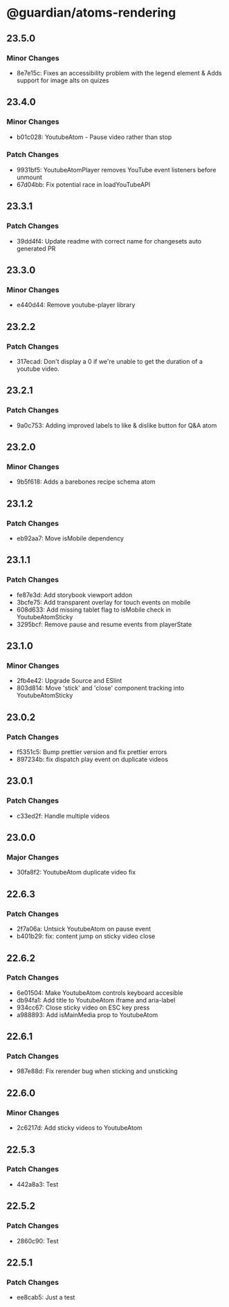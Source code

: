 # @guardian/atoms-rendering

## 23.5.0

### Minor Changes

-   8e7e15c: Fixes an accessibility problem with the legend element & Adds support for image alts on quizes

## 23.4.0

### Minor Changes

-   b01c028: YoutubeAtom - Pause video rather than stop

### Patch Changes

-   9931bf5: YoutubeAtomPlayer removes YouTube event listeners before unmount
-   67d04bb: Fix potential race in loadYouTubeAPI

## 23.3.1

### Patch Changes

-   39dd4f4: Update readme with correct name for changesets auto generated PR

## 23.3.0

### Minor Changes

-   e440d44: Remove youtube-player library

## 23.2.2

### Patch Changes

-   317ecad: Don't display a 0 if we're unable to get the duration of a youtube video.

## 23.2.1

### Patch Changes

-   9a0c753: Adding improved labels to like & dislike button for Q&A atom

## 23.2.0

### Minor Changes

-   9b5f618: Adds a barebones recipe schema atom

## 23.1.2

### Patch Changes

-   eb92aa7: Move isMobile dependency

## 23.1.1

### Patch Changes

-   fe87e3d: Add storybook viewport addon
-   3bcfe75: Add transparent overlay for touch events on mobile
-   608d633: Add missing tablet flag to isMobile check in YoutubeAtomSticky
-   3295bcf: Remove pause and resume events from playerState

## 23.1.0

### Minor Changes

-   2fb4e42: Upgrade Source and ESlint
-   803d814: Move 'stick' and 'close' component tracking into YoutubeAtomSticky

## 23.0.2

### Patch Changes

-   f5351c5: Bump prettier version and fix prettier errors
-   897234b: fix dispatch play event on duplicate videos

## 23.0.1

### Patch Changes

-   c33ed2f: Handle multiple videos

## 23.0.0

### Major Changes

-   30fa8f2: YoutubeAtom duplicate video fix

## 22.6.3

### Patch Changes

-   2f7a06a: Untsick YoutubeAtom on pause event
-   b401b29: fix: content jump on sticky video close

## 22.6.2

### Patch Changes

-   6e01504: Make YoutubeAtom controls keyboard accesible
-   db94fa1: Add title to YoutubeAtom iframe and aria-label
-   934cc67: Close sticky video on ESC key press
-   a988893: Add isMainMedia prop to YoutubeAtom

## 22.6.1

### Patch Changes

-   987e88d: Fix rerender bug when sticking and unsticking

## 22.6.0

### Minor Changes

-   2c6217d: Add sticky videos to YoutubeAtom

## 22.5.3

### Patch Changes

-   442a8a3: Test

## 22.5.2

### Patch Changes

-   2860c90: Test

## 22.5.1

### Patch Changes

-   ee8cab5: Just a test
